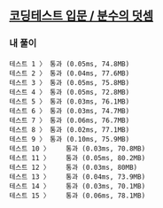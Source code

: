 ## [코딩테스트 입문 / 분수의 덧셈](https://school.programmers.co.kr/learn/courses/30/lessons/120808)

### 내 풀이

```text
테스트 1 〉	통과 (0.05ms, 74.8MB)
테스트 2 〉	통과 (0.04ms, 77.6MB)
테스트 3 〉	통과 (0.05ms, 75.8MB)
테스트 4 〉	통과 (0.05ms, 72.8MB)
테스트 5 〉	통과 (0.03ms, 76.1MB)
테스트 6 〉	통과 (0.03ms, 74.7MB)
테스트 7 〉	통과 (0.06ms, 76.7MB)
테스트 8 〉	통과 (0.02ms, 77.1MB)
테스트 9 〉	통과 (0.10ms, 75.9MB)
테스트 10 〉	통과 (0.03ms, 70.8MB)
테스트 11 〉	통과 (0.05ms, 80.2MB)
테스트 12 〉	통과 (0.03ms, 80MB)
테스트 13 〉	통과 (0.04ms, 73.9MB)
테스트 14 〉	통과 (0.03ms, 70.1MB)
테스트 15 〉	통과 (0.06ms, 78.1MB)
```